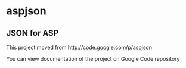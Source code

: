 aspjson
=======

## JSON for ASP

This project moved from http://code.google.com/p/aspjson

You can view documentation of the project on Google Code repository